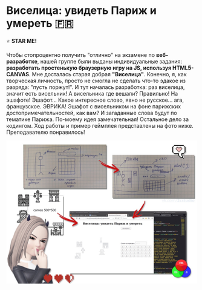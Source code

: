 # Виселица: увидеть Париж и умереть :fr:

:star: **STAR ME!**

Чтобы стопроцентно получить "отлично" на экзамене по **веб-разработке**, нашей группе были выданы индивидуальные задания: **разработать простенькую браузерную игру на JS, используя HTML5-CANVAS**. Мне досталась старая добрая **"Виселица"**. Конечно, я, как творческая личность, просто не смогла не сделать что-то эдакое из разряда: "пусть поржут!". И тут началась разработка: раз виселица, значит есть висельник! А висельника где вешали? Правильно! На эшафоте! Эшафот... Какое интересное слово, явно не русское... ага, французское. ЭВРИКА! Эшафот с висельником на фоне парижских достопримечательностей, как вам? И загаданные слова будут по тематике Парижа. По-моему идея замечательная! Остальное дело за кодингом. Ход работы и пример геймплея представлены на фото ниже. Преподавателю понравилось!

![Image](https://github.com/BeautifulDirt/hangman_game/blob/main/image.jpg)
